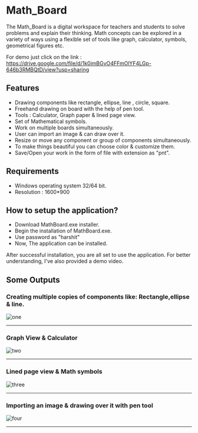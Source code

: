 # Math_Board
The Math_Board is a digital workspace for teachers and students to solve problems and explain their thinking. 
Math concepts can be explored in a variety of ways using a flexible set of tools like graph, calculator, symbols, geometrical figures etc.

For demo just click on the link : https://drive.google.com/file/d/1k0imBGvO4FFmOlYF4LGp-646b3RMBQtD/view?usp=sharing

## Features
* Drawing components like rectangle, ellipse, line , circle, square.
* Freehand drawing on board with the help of pen tool.
* Tools : Calculator, Graph paper & lined page view.
* Set of Mathematical symbols.
* Work on multiple boards simultaneously.
* User can import an image & can draw over it.
* Resize or move any component or group of components simultaneously.
* To make things beautiful you can choose color & customize them.
* Save/Open your work in the form of file with extension as "pnt".

## Requirements
* Windows operating system 32/64 bit.
* Resolution : 1600*900

## How to setup the application?
* Download MathBoard.exe installer.
* Begin the installation of MathBoard.exe.
* Use password as "harshit"
* Now, The application can be installed.

After successful installation, you are all set to use the application. For better understanding, I've also provided a demo video.

## Some Outputs
### Creating multiple copies of components like: Rectangle,ellipse & line.

![one](https://user-images.githubusercontent.com/55887060/116863551-7b00d280-abd4-11eb-9f05-6b5e5e4a57ca.PNG)
__________________________________________________________________________________________________________________________
### Graph View & Calculator

![two](https://user-images.githubusercontent.com/55887060/116863748-be5b4100-abd4-11eb-8ff4-2a52927ad9ed.PNG)
__________________________________________________________________________________________________________________________

### Lined page view & Math symbols

![three](https://user-images.githubusercontent.com/55887060/116863875-f06ca300-abd4-11eb-90b7-70522502f6a6.PNG)
__________________________________________________________________________________________________________________________
### Importing an image & drawing over it with pen tool

![four](https://user-images.githubusercontent.com/55887060/116863936-0b3f1780-abd5-11eb-94c6-943931a145b9.PNG)
__________________________________________________________________________________________________________________________



